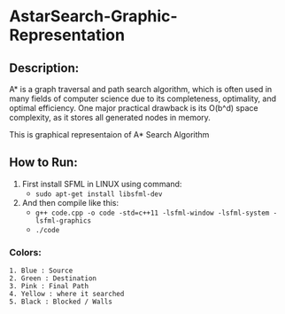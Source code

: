 # AstarSearch-Graphic-Representation

## Description:
   A* is a graph traversal and path search algorithm, which is often used in many fields of computer science due to its completeness, optimality, and optimal efficiency. One major practical drawback is its O(b^d) space complexity, as it stores all generated nodes in memory.
   
   This is graphical representaion of A* Search Algorithm

## How to Run:
1. First install SFML in LINUX using command: 
   * `sudo apt-get install libsfml-dev`
2. And then compile like this: 
   * `g++ code.cpp -o code -std=c++11 -lsfml-window -lsfml-system -lsfml-graphics`
   * `./code`

### Colors:
	1. Blue : Source
	2. Green : Destination
	3. Pink : Final Path
	4. Yellow : where it searched 
	5. Black : Blocked / Walls
